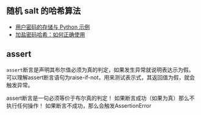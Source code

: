 ## 随机 salt 的哈希算法
- [用户密码的存储与 Python 示例](http://zhuoqiang.me/password-storage-and-python-example.html)
- [加盐密码哈希：如何正确使用](http://blog.jobbole.com/61872/)

## assert
`assert`断言是声明其布尔值必须为真的判定，如果发生异常就说明表达示为假。可以理解assert断言语句为raise-if-not，用来测试表示式，其返回值为假，就会触发异常。

assert断言是一句必须等价于布尔真的判定！
如果断言成功（如果为真）那么不执行任何操作！
如果断言不成功，那么会触发AssertionError


